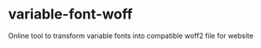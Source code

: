 # variable-font-woff
Online tool to transform variable fonts into compatible woff2 file for website
